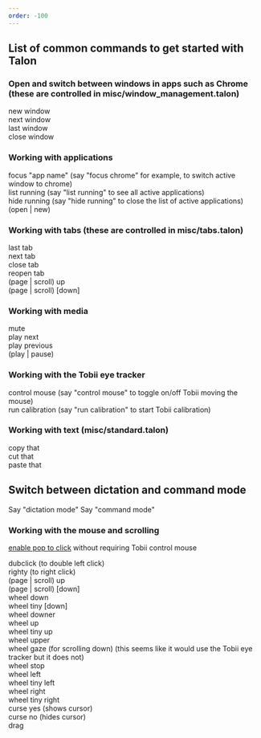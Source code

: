 ```yaml
---
order: -100
---
```


## List of common commands to get started with Talon  

### Open and switch between windows in apps such as Chrome (these are controlled in misc/window_management.talon)  

new window  
next window   
last window  
close window   

### Working with applications  
focus "app name"     (say "focus chrome" for example, to switch active window to chrome)  
list running    (say "list running" to see all active applications)  
hide running    (say "hide running" to close the list of active applications)  
(open | new)  

### Working with tabs (these are controlled in misc/tabs.talon)  
last tab  
next tab  
close tab   
reopen tab  
(page | scroll) up  
(page | scroll) [down]   

### Working with media  
mute  
play next   
play previous   
(play | pause)  

### Working with the Tobii eye tracker  
control mouse (say "control mouse" to toggle on/off Tobii moving the mouse)  
run calibration (say "run calibration" to start Tobii calibration)  

### Working with text (misc/standard.talon) 
copy that  
cut that  
paste that  

## Switch between dictation and command mode  
Say "dictation mode"
Say "command mode"

### Working with the mouse and scrolling 
[enable pop to click](https://talon.wiki/poptoclick/) without requiring Tobii control mouse

dubclick (to double left click)  
righty (to right click)  
(page | scroll) up  
(page | scroll) [down]   
wheel down  
wheel tiny [down]  
wheel downer  
wheel up  
wheel tiny up   
wheel upper  
wheel gaze (for scrolling down) (this seems like it would use the Tobii eye tracker but it does not)  
wheel stop  
wheel left  
wheel tiny left   
wheel right  
wheel tiny right  
curse yes (shows cursor)  
curse no (hides cursor)  
drag  
